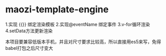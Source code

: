 # maozi-template-engine
1.实现 {{}} 绑定渲染模板
2.实现@eventName 绑定事件
3.v-for循环渲染
4.setData方法更新渲染

本项目要兼容低版本手机，并且对尺寸要求比较高，所以直接用es5来写，免得babel打包之后尺寸变大